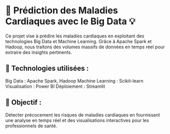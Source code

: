 # 🏥 Prédiction des Maladies Cardiaques avec le Big Data 💡
Ce projet vise à prédire les maladies cardiaques en exploitant des technologies Big Data et Machine Learning. Grâce à Apache Spark et Hadoop, nous traitons des volumes massifs de données en temps réel pour extraire des insights pertinents.

## 🔹 Technologies utilisées :

Big Data : Apache Spark, Hadoop
Machine Learning : Scikit-learn
Visualisation : Power BI
Déploiement : Streamlit
## 🎯 Objectif : 
Détecter précocement les risques de maladies cardiaques en fournissant une analyse en temps réel et des visualisations interactives pour les professionnels de santé.
